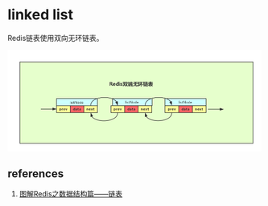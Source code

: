 # linked list

Redis链表使用双向无环链表。

![](images/linked_list/1.jpg)

## references

1. [图解Redis之数据结构篇——链表](https://www.cnblogs.com/hunternet/p/9967279.html)